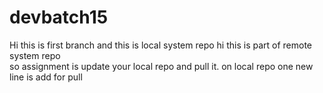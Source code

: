 # devbatch15
Hi this is first branch 
and this is local system repo 
hi this is part of remote system repo  
so assignment is update your local repo and pull it. 
on local repo one new line is add for pull 
